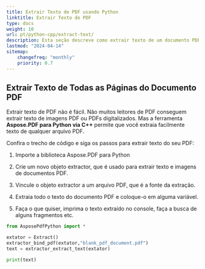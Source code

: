 ```yaml
---
title: Extrair Texto de PDF usando Python
linktitle: Extrair Texto de PDF
type: docs
weight: 10
url: pt/python-cpp/extract-text/
description: Esta seção descreve como extrair texto de um documento PDF usando a biblioteca Python.
lastmod: "2024-04-14"
sitemap:
    changefreq: "monthly"
    priority: 0.7
---
```


## Extrair Texto de Todas as Páginas do Documento PDF

Extrair texto de PDF não é fácil. Não muitos leitores de PDF conseguem extrair texto de imagens PDF ou PDFs digitalizados. Mas a ferramenta **Aspose.PDF para Python via C++** permite que você extraia facilmente texto de qualquer arquivo PDF.

Confira o trecho de código e siga os passos para extrair texto do seu PDF:

1. Importe a biblioteca Aspose.PDF para Python
1. Crie um novo objeto extractor, que é usado para extrair texto e imagens de documentos PDF.
1. Vincule o objeto extractor a um arquivo PDF, que é a fonte da extração.
1. Extraia todo o texto do documento PDF e coloque-o em alguma variável.

1. Faça o que quiser, imprima o texto extraído no console, faça a busca de alguns fragmentos etc.

```python
from AsposePdfPython import *

extator = Extract()
extractor_bind_pdf(extator,"blank_pdf_document.pdf")
text = extractor_extract_text(extator)

print(text)
```